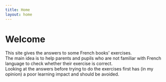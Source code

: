 ```yaml
---
title: Home
layout: home
---
```


# Welcome
This site gives the answers to some French books' exercises.  
The main idea is to help parents and pupils who are not familiar with French language to check whether their exercise is correct.  
Looking at the answers before trying to do the exercises first has (in my opinion) a poor learning impact and should be avoided.  
